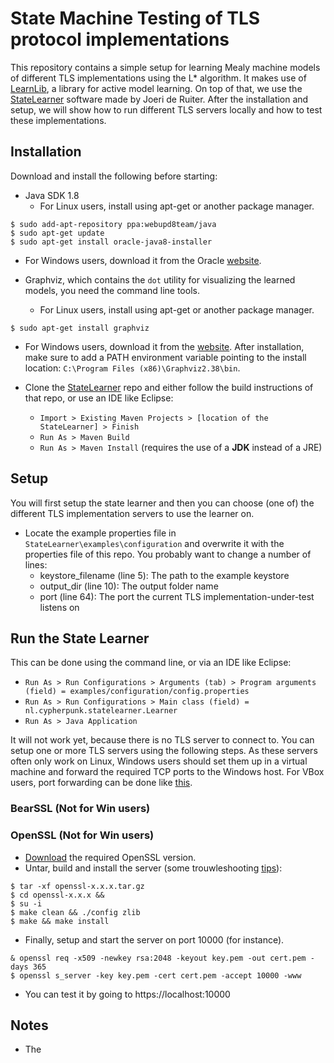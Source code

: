 # State Machine Testing of TLS protocol implementations

This repository contains a simple setup for learning Mealy machine models of different TLS implementations using the L* algorithm.
It makes use of [LearnLib](http://learnlib.de/), a library for active model learning. On top of that, we use the [StateLearner](https://github.com/jderuiter/statelearner) software made by Joeri de Ruiter.
After the installation and setup, we will show how to run different TLS servers locally and how to test these implementations.

## Installation

Download and install the following before starting:
* Java SDK 1.8
  * For Linux users, install using apt-get or another package manager.
```
$ sudo add-apt-repository ppa:webupd8team/java
$ sudo apt-get update
$ sudo apt-get install oracle-java8-installer
```
  * For Windows users, download it from the Oracle [website](http://www.oracle.com/technetwork/java/javase/downloads/jdk8-downloads-2133151.html).

* Graphviz, which contains the `dot` utility for visualizing the learned models, you need the command line tools.
  * For Linux users, install using apt-get or another package manager.
```
$ sudo apt-get install graphviz
```
  * For Windows users, download it from the [website](http://graphviz.org/download_windows.php). After installation, make sure to add a PATH environment variable pointing to the install location: `C:\Program Files (x86)\Graphviz2.38\bin`.

* Clone the [StateLearner](https://github.com/jderuiter/statelearner) repo and either follow the build instructions of that repo, or use an IDE like Eclipse:
  * `Import > Existing Maven Projects > [location of the StateLearner] > Finish`
  * `Run As > Maven Build`
  * `Run As > Maven Install` (requires the use of a __JDK__ instead of a JRE)


## Setup
You will first setup the state learner and then you can choose (one of) the different TLS implementation servers to use the learner on.

* Locate the example properties file in `StateLearner\examples\configuration` and overwrite it with the properties file of this repo. You probably want to change a number of lines:
  * keystore_filename (line 5): The path to the example keystore
  * output_dir (line 10): The output folder name
  * port (line 64): The port the current TLS implementation-under-test listens on
  
## Run the State Learner
This can be done using the command line, or via an IDE like Eclipse:
  * `Run As > Run Configurations > Arguments (tab) > Program arguments (field) = examples/configuration/config.properties`
  * `Run As > Run Configurations > Main class (field) = nl.cypherpunk.statelearner.Learner`
  * `Run As > Java Application`
  
It will not work yet, because there is no TLS server to connect to. You can setup one or more TLS servers using the following steps. As these servers often only work on Linux, Windows users should set them up in a virtual machine and forward the required TCP ports to the Windows host. For VBox users, port forwarding can be done like [this](http://stackoverflow.com/questions/9537751/virtualbox-port-forward-from-guest-to-host).
  
### BearSSL (Not for Win users)

### OpenSSL (Not for Win users)

* [Download](https://www.openssl.org/source/old/) the required OpenSSL version. 
* Untar, build and install the server (some trouwleshooting [tips](http://stackoverflow.com/questions/16488629/undefined-references-when-building-openssl)):
```
$ tar -xf openssl-x.x.x.tar.gz
$ cd openssl-x.x.x && 
$ su -i 
$ make clean && ./config zlib 
$ make && make install
```
* Finally, setup and start the server on port 10000 (for instance).
```
& openssl req -x509 -newkey rsa:2048 -keyout key.pem -out cert.pem -days 365
$ openssl s_server -key key.pem -cert cert.pem -accept 10000 -www
```
* You can test it by going to https://localhost:10000

## Notes
* The 

